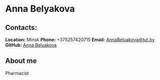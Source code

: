 # **Anna Belyakova** #

## **Contacts:** ##
**Location:** Minsk
**Phone:** +375257420715
 **Email:** AnnaBeluakova@tut.by
 **GitHub:** [Anna Beluakova](https://github.com/AnnaBeluakova)
## **About me** ##
Pharmacist